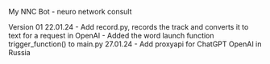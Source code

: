 My NNC Bot - neuro network consult

Version 01
    22.01.24
    - Add record.py, records the track and converts it to text for a request in OpenAI
    - Added the word launch function trigger_function() to main.py
    27.01.24
    - Add proxyapi for ChatGPT OpenAI in Russia